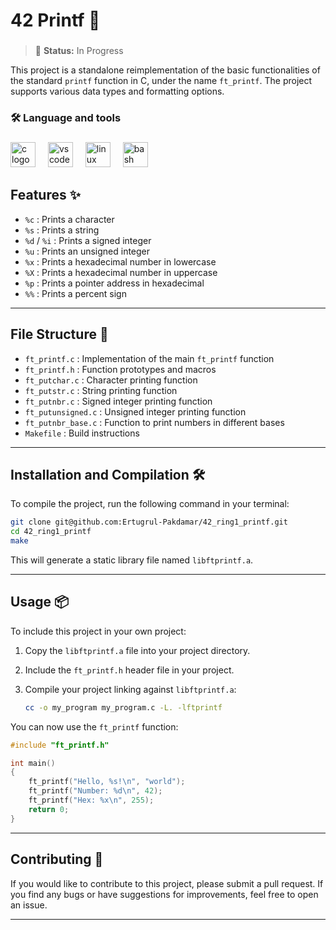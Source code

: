###

# 42 Printf 🚀

###

> 🚧 **Status:** In Progress

This project is a standalone reimplementation of the basic functionalities of the standard `printf` function in C, under the name `ft_printf`. The project supports various data types and formatting options.


###

<h3 align="left">🛠 Language and tools</h3>

###

<div align="left">
  <img src="https://cdn.jsdelivr.net/gh/devicons/devicon/icons/c/c-original.svg" height="40" alt="c logo"  />
  <img width="12" />
  <img src="https://cdn.jsdelivr.net/gh/devicons/devicon/icons/vscode/vscode-original.svg" height="40" alt="vscode logo"  />
  <img width="12" />
  <img src="https://cdn.jsdelivr.net/gh/devicons/devicon/icons/linux/linux-original.svg" height="40" alt="linux logo"  />
  <img width="12" />
  <img src="https://cdn.jsdelivr.net/gh/devicons/devicon/icons/bash/bash-original.svg" height="40" alt="bash logo"  />
</div>

###

## Features ✨

- `%c` : Prints a character
- `%s` : Prints a string
- `%d` / `%i` : Prints a signed integer
- `%u` : Prints an unsigned integer
- `%x` : Prints a hexadecimal number in lowercase
- `%X` : Prints a hexadecimal number in uppercase
- `%p` : Prints a pointer address in hexadecimal
- `%%` : Prints a percent sign

---

## File Structure 📁

- `ft_printf.c` : Implementation of the main `ft_printf` function
- `ft_printf.h` : Function prototypes and macros
- `ft_putchar.c` : Character printing function
- `ft_putstr.c` : String printing function
- `ft_putnbr.c` : Signed integer printing function
- `ft_putunsigned.c` : Unsigned integer printing function
- `ft_putnbr_base.c` : Function to print numbers in different bases
- `Makefile` : Build instructions

---

## Installation and Compilation 🛠️

To compile the project, run the following command in your terminal:

```sh
git clone git@github.com:Ertugrul-Pakdamar/42_ring1_printf.git
cd 42_ring1_printf
make
```

This will generate a static library file named `libftprintf.a`.

---

## Usage 📦

To include this project in your own project:

1. Copy the `libftprintf.a` file into your project directory.
2. Include the `ft_printf.h` header file in your project.
3. Compile your project linking against `libftprintf.a`:

	```sh
	cc -o my_program my_program.c -L. -lftprintf
	```

You can now use the `ft_printf` function:

```c
#include "ft_printf.h"

int main()
{
	ft_printf("Hello, %s!\n", "world");
	ft_printf("Number: %d\n", 42);
	ft_printf("Hex: %x\n", 255);
	return 0;
}
```

---

## Contributing 🤝

If you would like to contribute to this project, please submit a pull request. If you find any bugs or have suggestions for improvements, feel free to open an issue.

---